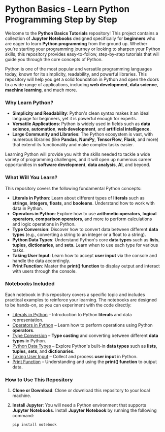 # Python Basics - Learn Python Programming Step by Step

Welcome to the **Python Basics Tutorials** repository! This project contains a collection of **Jupyter Notebooks** designed specifically for **beginners** who are eager to learn **Python programming** from the ground up. Whether you're starting your programming journey or looking to sharpen your Python skills, this repository provides easy-to-follow, step-by-step tutorials that will guide you through the core concepts of Python.

Python is one of the most popular and versatile programming languages today, known for its simplicity, readability, and powerful libraries. This repository will help you get a solid foundation in Python and open the doors to a wide range of applications, including **web development**, **data science**, **machine learning**, and much more.

### Why Learn Python?

- **Simplicity and Readability**: Python's clean syntax makes it an ideal language for beginners, yet it is powerful enough for experts.
- **Versatile Applications**: Python is widely used in fields such as **data science**, **automation**, **web development**, and **artificial intelligence**.
- **Large Community and Libraries**: The Python ecosystem is vast, with numerous libraries (like **Pandas**, **NumPy**, **TensorFlow**, **Flask**, and more) that extend its functionality and make complex tasks easier.

Learning Python will provide you with the skills needed to tackle a wide variety of programming challenges, and it will open up numerous career opportunities in **software development**, **data analysis**, **AI**, and beyond.

### What Will You Learn?

This repository covers the following fundamental Python concepts:

- **Literals in Python**: Learn about different types of **literals** such as **strings**, **integers**, **floats**, and **booleans**. Understand how to work with data in Python.
- **Operators in Python**: Explore how to use **arithmetic operators**, **logical operators**, **comparison operators**, and more to perform calculations and logic operations in Python.
- **Type Conversion**: Discover how to convert data between different **data types** (e.g., converting a string to an integer or a float to a string).
- **Python Data Types**: Understand Python's core **data types** such as **lists**, **tuples**, **dictionaries**, and **sets**. Learn when to use each type for various tasks.
- **Taking User Input**: Learn how to accept **user input** via the console and handle the data accordingly.
- **Print Function**: Master the **print() function** to display output and interact with users through the console.

### Notebooks Included

Each notebook in this repository covers a specific topic and includes practical examples to reinforce your learning. The notebooks are designed to be hands-on, so you can experiment with the code directly:

- [Literals in Python](Literals_in_Python.ipynb) – Introduction to Python **literals** and data representation.
- [Operators in Python](Operators_in_Python.ipynb) – Learn how to perform operations using Python **operators**.
- [Type Conversion](Type-Conversion.ipynb) – **Type casting** and converting between different **data types** in Python.
- [Python Data Types](python-data-types.ipynb) – Explore Python's built-in **data types** such as **lists**, **tuples**, **sets**, and **dictionaries**.
- [Taking User Input](taking-users-input.ipynb) – Collect and process **user input** in Python.
- [Print Function](print-function.ipynb) – Understanding and using the **print() function** to output data.

### How to Use This Repository

1. **Clone or Download**: Clone or download this repository to your local machine.
2. **Install Jupyter**: You will need a Python environment that supports **Jupyter Notebooks**. Install **Jupyter Notebook** by running the following command:

   ```bash
   pip install notebook
